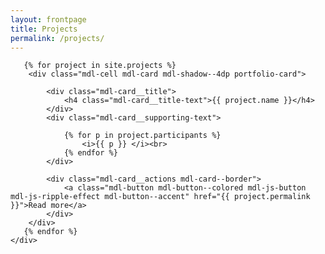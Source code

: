 ```yaml
---
layout: frontpage
title: Projects
permalink: /projects/
---
```

<body>
<main class="mdl-layout__content">
	<div class="mdl-grid portfolio-max-width">
	
	   {% for project in site.projects %}
		<div class="mdl-cell mdl-card mdl-shadow--4dp portfolio-card">
	  
			<div class="mdl-card__title">
				<h4 class="mdl-card__title-text">{{ project.name }}</h4>
			</div>
			<div class="mdl-card__supporting-text">
			    
				{% for p in project.participants %}
				    <i>{{ p }} </i><br>
				{% endfor %}
			</div>
			
			<div class="mdl-card__actions mdl-card--border">
				<a class="mdl-button mdl-button--colored mdl-js-button mdl-js-ripple-effect mdl-button--accent" href="{{ project.permalink }}">Read more</a>
			</div>
		</div>
	   {% endfor %}
	</div>

</main>

</body>




